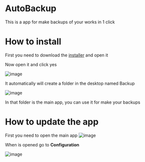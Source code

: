 # AutoBackup
This is a app for make backups of your works in 1 click
# How to install
First you need to download the [installer](https://github.com/jugandomiguel/AutoBackup/releases/download/Installer/AutoBackupInstaller.exe) and open it

Now open it and click yes

![image](https://user-images.githubusercontent.com/73621705/209161902-12ccdfeb-d94b-405d-996d-afa185b1aa0a.png)

It automatically will create a folder in the desktop named Backup

![image](https://user-images.githubusercontent.com/73621705/209162793-250d586c-6dd8-4845-889a-c380a12a8a45.png)

In that folder is the main app, you can use it for make your backups

# How to update the app
First you need to open the main app
![image](https://user-images.githubusercontent.com/73621705/209163314-a441f287-fa49-4fa9-8c40-b3c5ead5bf27.png)

When is opened go to **Configuration**

![image](https://user-images.githubusercontent.com/73621705/209163342-5f41231c-42bc-4861-a2dc-39e224357ce2.png)

